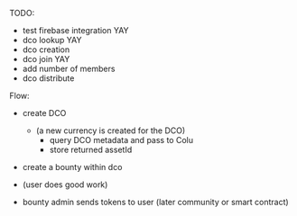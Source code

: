 TODO:

- test firebase integration YAY
- dco lookup YAY
- dco creation  
- dco join YAY
- add number of members
- dco distribute

Flow:
- create DCO
  - (a new currency is created for the DCO)
     - query DCO metadata and pass to Colu
     - store returned assetId
     
- create a bounty within dco
- (user does good work)
- bounty admin sends tokens to user (later community or smart contract)
